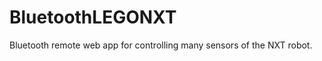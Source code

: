 BluetoothLEGONXT
================

Bluetooth remote web app for controlling many sensors of the NXT robot.
